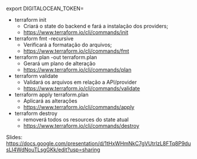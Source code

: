 export DIGITALOCEAN_TOKEN=<your own DO api token>

* terraform init
   * Criará o state do backend e fará a instalação dos providers;
   * https://www.terraform.io/cli/commands/init
* terraform fmt -recursive
   * Verificará a formatação do arquivos;
   * https://www.terraform.io/cli/commands/fmt
* terraform plan -out terraform.plan
   * Gerará um plano de alteração
   * https://www.terraform.io/cli/commands/plan
* terraform validate
   * Validará os arquivos em relação a API/provider
   * https://www.terraform.io/cli/commands/validate
* terraform apply terraform.plan
   * Aplicará as alterações
   * https://www.terraform.io/cli/commands/apply
* terraform destroy
   * removerá todos os resources do state atual
   * https://www.terraform.io/cli/commands/destroy

Slides: https://docs.google.com/presentation/d/1tHxWHmNkC7gVUtrIzL8FTq8P9dusLI4WdNouTLsgGKk/edit?usp=sharing

